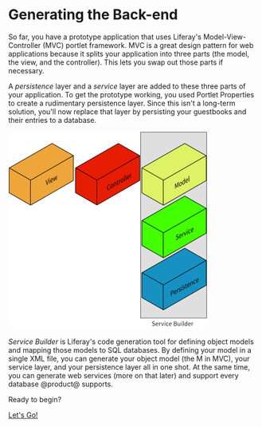 # Generating the Back-end [](id=generating-the-back-end)

So far, you have a prototype application that uses Liferay's 
Model-View-Controller (MVC) portlet framework. MVC is a great design pattern for 
web applications because it splits your application into three parts (the model, 
the view, and the controller). This lets you swap out those parts if necessary. 

A *persistence* layer and a *service* layer are added to these three parts of 
your application. To get the prototype working, you used Portlet Properties to 
create a rudimentary persistence layer. Since this isn't a long-term solution, 
you'll now replace that layer by persisting your guestbooks and their entries 
to a database. 

![Figure 1: Service Builder generates the shaded layers of your application.](../../../images/application-layers.png)

*Service Builder* is Liferay's code generation tool for defining object models
and mapping those models to SQL databases. By defining your model in a single
XML file, you can generate your object model (the M in MVC), your service layer,
and your persistence layer all in one shot. At the same time, you can generate
web services (more on that later) and support every database @product@ supports. 

Ready to begin? 

<a class="go-link btn btn-primary" href="/develop/tutorials/-/knowledge_base/7-0/what-is-service-builder-0">Let's Go!<span class="icon-circle-arrow-right"></span></a>

